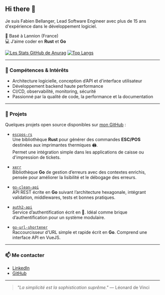 ## Hi there 👋

Je suis Fabien Bellanger, Lead Software Engineer avec plus de 15 ans d'expérience dans le développement logiciel.   

📍 Basé à Lannion (France)   
💻 J’aime coder en **Rust** et **Go**

[![Les Stats GitHub de Anurag](https://github-readme-stats.vercel.app/api?username=fabienbellanger&show_icons=true&theme=ayu-mirage&hide=prs&hide_border=true)](https://github.com/fabienbellanger/github-readme-stats) [![Top Langs](https://github-readme-stats.vercel.app/api/top-langs/?username=fabienbellanger&theme=ayu-mirage&layout=compact&hide_border=true&hide=html,css,javascript,makefile)](https://github.com/fabienbellanger/github-readme-stats)

---

### 🔧 Compétences & Intérêts

- Architecture logicielle, conception d’API et d'interface utilisateur
- Développement backend haute performance
- CI/CD, observabilité, monitoring, sécurité
- Passionné par la qualité de code, la performance et la documentation

---

### 🔭 Projets

Quelques projets open source disponibles sur [mon GitHub](https://github.com/fabienbellanger) :

- [`escpos-rs`](https://github.com/fabienbellanger/escpos-rs)  
  Une bibliothèque **Rust** pour générer des commandes **ESC/POS** destinées aux imprimantes thermiques 🖨️.  
  Permet une intégration simple dans les applications de caisse ou d'impression de tickets.

- [`xerr`](https://github.com/fabienbellanger/xerr)  
  Bibliothèque **Go** de gestion d’erreurs avec des contextes enrichis, pensée pour améliorer la lisibilité et le débogage des erreurs.

- [`go-clean-api`](https://github.com/fabienbellanger/go-clean-api)  
  API REST écrite en **Go** suivant l’architecture hexagonale, intégrant validation, middlewares, tests et bonnes pratiques.

- [`auth2-api`](https://github.com/fabienbellanger/auth2-api)  
  Service d’authentification écrit en 🦀. Idéal comme brique d’authentification pour un système modulaire.

- [`go-url-shortener`](https://github.com/fabienbellanger/go-url-shortener)  
  Raccourcisseur d’URL simple et rapide écrit en **Go**. Comprend une interface API en VueJS.

---

### 📫 Me contacter

- [LinkedIn](https://www.linkedin.com/in/fabien-bellanger-763a0b93/)  
- [GitHub](https://github.com/fabienbellanger)

---

> *"La simplicité est la sophistication suprême."* — Léonard de Vinci
